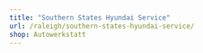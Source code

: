 ```yaml
---
title: "Southern States Hyundai Service"
url: /raleigh/southern-states-hyundai-service/
shop: Autowerkstatt
---
```

